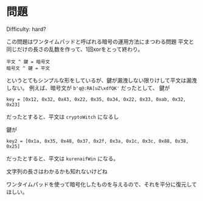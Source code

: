 # 問題

Difficulty: hard?

この問題はワンタイムパッドと呼ばれる暗号の運用方法にまつわる問題
平文と同じだけの長さの乱数を作って、1回xorをとって終わり。

```
平文 ^ 鍵 = 暗号文
暗号文 ^ 鍵 = 平文
```

というとてもシンプルな形をしているが、鍵が漏洩しない限りけして平文は漏洩しない。
例えば、暗号文が `b'q@:RA[uZ\xdfQK'` だったとして、
鍵が

```
key = [0x12, 0x32, 0x43, 0x22, 0x35, 0x34, 0x22, 0x33, 0xab, 0x32, 0x23]
```

だったとすると、平文は `cryptoWitch`
になるし

鍵が

```
key2 = [0x1a, 0x35, 0x48, 0x37, 0x2f, 0x3a, 0x1c, 0x3c, 0x88, 0x38, 0x25]
```

だったとすると、平文は `kurenaifWin`
になる。

文字列の長さはわかるかも知れないけどね

ワンタイムパッドを使って暗号化したものを与えるので、それを平分に復元してほしい。
